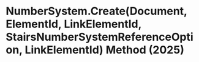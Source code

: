 # NumberSystem.Create(Document, ElementId, LinkElementId, StairsNumberSystemReferenceOption, LinkElementId) Method (2025)

﻿